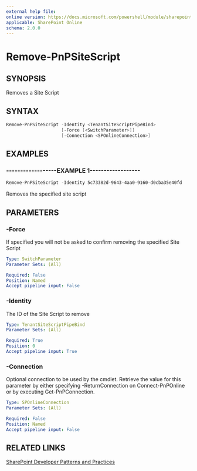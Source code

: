 ```yaml
---
external help file:
online version: https://docs.microsoft.com/powershell/module/sharepoint-pnp/remove-pnpsitescript
applicable: SharePoint Online
schema: 2.0.0
---
```


# Remove-PnPSiteScript

## SYNOPSIS
Removes a Site Script

## SYNTAX 

```powershell
Remove-PnPSiteScript -Identity <TenantSiteScriptPipeBind>
                     [-Force [<SwitchParameter>]]
                     [-Connection <SPOnlineConnection>]
```

## EXAMPLES

### ------------------EXAMPLE 1------------------
```powershell
Remove-PnPSiteScript -Identity 5c73382d-9643-4aa0-9160-d0cba35e40fd
```

Removes the specified site script

## PARAMETERS

### -Force
If specified you will not be asked to confirm removing the specified Site Script

```yaml
Type: SwitchParameter
Parameter Sets: (All)

Required: False
Position: Named
Accept pipeline input: False
```

### -Identity
The ID of the Site Script to remove

```yaml
Type: TenantSiteScriptPipeBind
Parameter Sets: (All)

Required: True
Position: 0
Accept pipeline input: True
```

### -Connection
Optional connection to be used by the cmdlet. Retrieve the value for this parameter by either specifying -ReturnConnection on Connect-PnPOnline or by executing Get-PnPConnection.

```yaml
Type: SPOnlineConnection
Parameter Sets: (All)

Required: False
Position: Named
Accept pipeline input: False
```

## RELATED LINKS

[SharePoint Developer Patterns and Practices](https://aka.ms/sppnp)